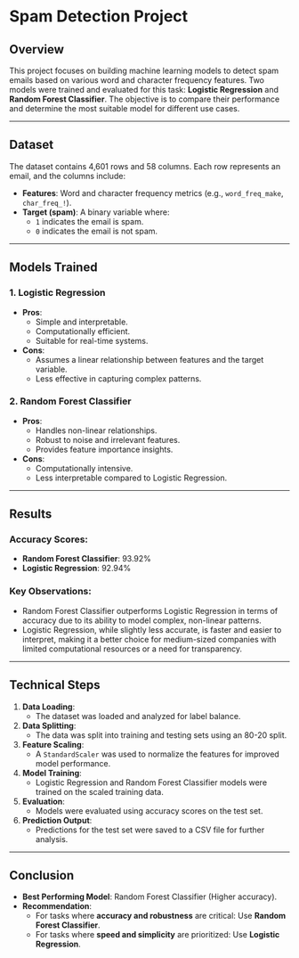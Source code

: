 # Spam Detection Project

## Overview
This project focuses on building machine learning models to detect spam emails based on various word and character frequency features. Two models were trained and evaluated for this task: **Logistic Regression** and **Random Forest Classifier**. The objective is to compare their performance and determine the most suitable model for different use cases.

---

## Dataset
The dataset contains 4,601 rows and 58 columns. Each row represents an email, and the columns include:
- **Features**: Word and character frequency metrics (e.g., `word_freq_make`, `char_freq_!`).
- **Target (spam)**: A binary variable where:
  - `1` indicates the email is spam.
  - `0` indicates the email is not spam.

---

## Models Trained
### 1. Logistic Regression
- **Pros**:
  - Simple and interpretable.
  - Computationally efficient.
  - Suitable for real-time systems.
- **Cons**:
  - Assumes a linear relationship between features and the target variable.
  - Less effective in capturing complex patterns.

### 2. Random Forest Classifier
- **Pros**:
  - Handles non-linear relationships.
  - Robust to noise and irrelevant features.
  - Provides feature importance insights.
- **Cons**:
  - Computationally intensive.
  - Less interpretable compared to Logistic Regression.

---

## Results
### Accuracy Scores:
- **Random Forest Classifier**: 93.92%
- **Logistic Regression**: 92.94%

### Key Observations:
- Random Forest Classifier outperforms Logistic Regression in terms of accuracy due to its ability to model complex, non-linear patterns.
- Logistic Regression, while slightly less accurate, is faster and easier to interpret, making it a better choice for medium-sized companies with limited computational resources or a need for transparency.

---

## Technical Steps
1. **Data Loading**:
   - The dataset was loaded and analyzed for label balance.
2. **Data Splitting**:
   - The data was split into training and testing sets using an 80-20 split.
3. **Feature Scaling**:
   - A `StandardScaler` was used to normalize the features for improved model performance.
4. **Model Training**:
   - Logistic Regression and Random Forest Classifier models were trained on the scaled training data.
5. **Evaluation**:
   - Models were evaluated using accuracy scores on the test set.
6. **Prediction Output**:
   - Predictions for the test set were saved to a CSV file for further analysis.

---

## Conclusion
- **Best Performing Model**: Random Forest Classifier (Higher accuracy).
- **Recommendation**: 
  - For tasks where **accuracy and robustness** are critical: Use **Random Forest Classifier**.
  - For tasks where **speed and simplicity** are prioritized: Use **Logistic Regression**.


